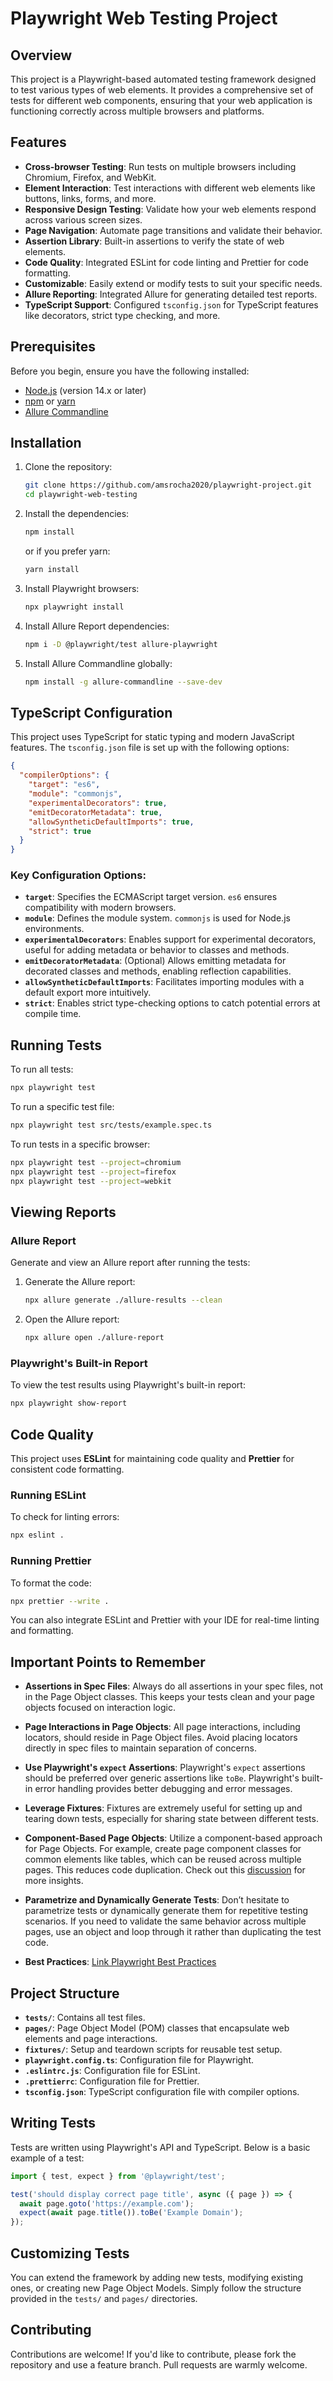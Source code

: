 # Playwright Web Testing Project

## Overview

This project is a Playwright-based automated testing framework designed to test various types of web elements. It provides a comprehensive set of tests for different web components, ensuring that your web application is functioning correctly across multiple browsers and platforms.

## Features

- **Cross-browser Testing**: Run tests on multiple browsers including Chromium, Firefox, and WebKit.
- **Element Interaction**: Test interactions with different web elements like buttons, links, forms, and more.
- **Responsive Design Testing**: Validate how your web elements respond across various screen sizes.
- **Page Navigation**: Automate page transitions and validate their behavior.
- **Assertion Library**: Built-in assertions to verify the state of web elements.
- **Code Quality**: Integrated ESLint for code linting and Prettier for code formatting.
- **Customizable**: Easily extend or modify tests to suit your specific needs.
- **Allure Reporting**: Integrated Allure for generating detailed test reports.
- **TypeScript Support**: Configured `tsconfig.json` for TypeScript features like decorators, strict type checking, and more.

## Prerequisites

Before you begin, ensure you have the following installed:

- [Node.js](https://nodejs.org/en/) (version 14.x or later)
- [npm](https://www.npmjs.com/) or [yarn](https://yarnpkg.com/)
- [Allure Commandline](https://docs.qameta.io/allure/#_installing_a_commandline)

## Installation

1. Clone the repository:

   ```bash
   git clone https://github.com/amsrocha2020/playwright-project.git
   cd playwright-web-testing
   ```

2. Install the dependencies:

   ```bash
   npm install
   ```

   or if you prefer yarn:

   ```bash
   yarn install
   ```

3. Install Playwright browsers:

   ```bash
   npx playwright install
   ```

4. Install Allure Report dependencies:

   ```bash
   npm i -D @playwright/test allure-playwright
   ```

5. Install Allure Commandline globally:

   ```bash
   npm install -g allure-commandline --save-dev
   ```

## TypeScript Configuration

This project uses TypeScript for static typing and modern JavaScript features. The `tsconfig.json` file is set up with the following options:

```json
{
  "compilerOptions": {
    "target": "es6",
    "module": "commonjs",
    "experimentalDecorators": true,
    "emitDecoratorMetadata": true,
    "allowSyntheticDefaultImports": true,
    "strict": true
  }
}
```

### Key Configuration Options:

- **`target`**: Specifies the ECMAScript target version. `es6` ensures compatibility with modern browsers.
- **`module`**: Defines the module system. `commonjs` is used for Node.js environments.
- **`experimentalDecorators`**: Enables support for experimental decorators, useful for adding metadata or behavior to classes and methods.
- **`emitDecoratorMetadata`**: (Optional) Allows emitting metadata for decorated classes and methods, enabling reflection capabilities.
- **`allowSyntheticDefaultImports`**: Facilitates importing modules with a default export more intuitively.
- **`strict`**: Enables strict type-checking options to catch potential errors at compile time.

## Running Tests

To run all tests:

```bash
npx playwright test
```

To run a specific test file:

```bash
npx playwright test src/tests/example.spec.ts
```

To run tests in a specific browser:

```bash
npx playwright test --project=chromium
npx playwright test --project=firefox
npx playwright test --project=webkit
```

## Viewing Reports

### Allure Report

Generate and view an Allure report after running the tests:

1. Generate the Allure report:

   ```bash
   npx allure generate ./allure-results --clean
   ```

2. Open the Allure report:

   ```bash
   npx allure open ./allure-report
   ```

### Playwright's Built-in Report

To view the test results using Playwright's built-in report:

```bash
npx playwright show-report
```

## Code Quality

This project uses **ESLint** for maintaining code quality and **Prettier** for consistent code formatting.

### Running ESLint

To check for linting errors:

```bash
npx eslint .
```

### Running Prettier

To format the code:

```bash
npx prettier --write .
```

You can also integrate ESLint and Prettier with your IDE for real-time linting and formatting.

## Important Points to Remember

- **Assertions in Spec Files**: Always do all assertions in your spec files, not in the Page Object classes. This keeps your tests clean and your page objects focused on interaction logic.

- **Page Interactions in Page Objects**: All page interactions, including locators, should reside in Page Object files. Avoid placing locators directly in spec files to maintain separation of concerns.

- **Use Playwright's `expect` Assertions**: Playwright's `expect` assertions should be preferred over generic assertions like `toBe`. Playwright's built-in error handling provides better debugging and error messages.

- **Leverage Fixtures**: Fixtures are extremely useful for setting up and tearing down tests, especially for sharing state between different tests.

- **Component-Based Page Objects**: Utilize a component-based approach for Page Objects. For example, create page component classes for common elements like tables, which can be reused across multiple pages. This reduces code duplication. Check out this [discussion](https://github.com/microsoft/playwright/issues/1604#issuecomment-1004711489) for more insights.

- **Parametrize and Dynamically Generate Tests**: Don’t hesitate to parametrize tests or dynamically generate them for repetitive testing scenarios. If you need to validate the same behavior across multiple pages, use an object and loop through it rather than duplicating the test code.

- **Best Practices**: [Link Playwright Best Practices](https://playwright.dev/docs/best-practices)

## Project Structure

- **`tests/`**: Contains all test files.
- **`pages/`**: Page Object Model (POM) classes that encapsulate web elements and page interactions.
- **`fixtures/`**: Setup and teardown scripts for reusable test setup.
- **`playwright.config.ts`**: Configuration file for Playwright.
- **`.eslintrc.js`**: Configuration file for ESLint.
- **`.prettierrc`**: Configuration file for Prettier.
- **`tsconfig.json`**: TypeScript configuration file with compiler options.

## Writing Tests

Tests are written using Playwright's API and TypeScript. Below is a basic example of a test:

```typescript
import { test, expect } from '@playwright/test';

test('should display correct page title', async ({ page }) => {
  await page.goto('https://example.com');
  expect(await page.title()).toBe('Example Domain');
});
```

## Customizing Tests

You can extend the framework by adding new tests, modifying existing ones, or creating new Page Object Models. Simply follow the structure provided in the `tests/` and `pages/` directories.

## Contributing

Contributions are welcome! If you'd like to contribute, please fork the repository and use a feature branch. Pull requests are warmly welcome.
